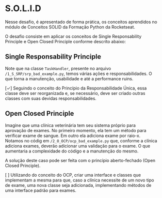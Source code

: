 # S.O.L.I.D

Nesse desafio, é apresentado de forma prática, os conceitos aprendidos no módulo de Conceitos SOLID da Formação Python da Rocketseat.

O desafio consiste em aplicar os conceitos de Single Responsability Principle e Open Closed Principle conforme descrito abaixo:

## Single Responsability Principle

Note que na classe ``TaskHandler``, presente no arquivo ``/1_S_SRP/srp_bad_example.py``, temos várias ações e responsabilidades. O que torna a manutenção, usabilidade e até a performance ruins.

[✓] Seguindo o conceito do Princípio da Responsabilidade Única, essa classe deve ser reorganizada e, se necessário, deve ser criado outras classes com suas devidas responsabilidades.

## Open Closed Principle

Imagine que uma clínica veterinária tem seu sistema próprio para aprovação de exames. No primeiro momento, ela tem um método para verificar exame de sangue. Em outro ela adiciona exame por raio-x. Notamos no códig em ``/2_O_OCP/ocp_bad_example.py`` que, conforme a clínica adiciona exames, deverão adicionar uma validação para o exame. O que aumentaria a complexidade do código e a manutenção do mesmo.

A solução deste caso pode ser feita com o princípio aberto-fechado (Open Closed Principle).

[ ] Utilizando do conceito do OCP, criar uma interface e classes que implementam a mesma para que, caso a clínica necessite de um novo tipo de exame, uma nova classe seja adicionada, implementando métodos de uma interface padrão para exames.